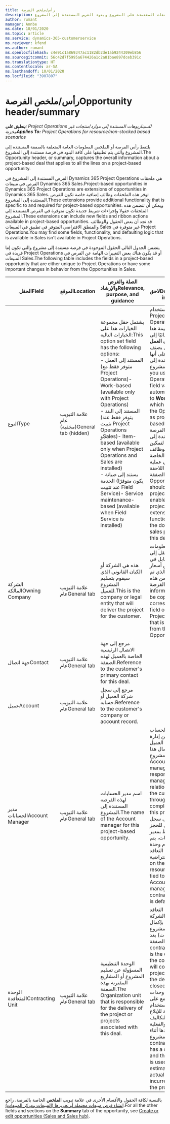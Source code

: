 ```yaml
---
title: رأس/ملخص الفرصة
description: يوفر هذا الموضوع معلومات حول الصفقات المعتمدة على المشروع وبنود الفرص المستندة إلى المشروع.
author: rumant
manager: Annbe
ms.date: 10/01/2020
ms.topic: article
ms.service: dynamics-365-customerservice
ms.reviewer: kfend
ms.author: rumant
ms.openlocfilehash: c4e91c1a869347ac1182db2de1ab9244309eb856
ms.sourcegitcommit: 56c42d7f5995a674426a1c2a81bae897dceb391c
ms.translationtype: HT
ms.contentlocale: ar-SA
ms.lasthandoff: 10/01/2020
ms.locfileid: "3907807"
---
```

# <a name="opportunity-headersummary"></a><span data-ttu-id="56d76-103">رأس/ملخص الفرصة</span><span class="sxs-lookup"><span data-stu-id="56d76-103">Opportunity header/summary</span></span>

<span data-ttu-id="56d76-104">_**ينطبق على:** Project Operations للسيناريوهات المستندة إلى موارد/منتجات غير مخزنة‬_</span><span class="sxs-lookup"><span data-stu-id="56d76-104">_**Applies To:** Project Operations for resource/non-stocked based scenarios_</span></span>


<span data-ttu-id="56d76-105">يلتقط رأس الفرصة أو الملخص المعلومات العامة المتعلقة بالصفقة المستندة إلى المشروع والتي يتم تطبيقها على كافة البنود في فرصة مستندة إلى المشروع.</span><span class="sxs-lookup"><span data-stu-id="56d76-105">The Opportunity header, or summary, captures the overall information about a project-based deal that applies to all the lines on a project-based opportunity.</span></span>

<span data-ttu-id="56d76-106">الفرص المستندة إلى المشروع في Dynamics 365 Project Operations هي ملحقات الفرص في مبيعات Dynamics 365 Sales.</span><span class="sxs-lookup"><span data-stu-id="56d76-106">Project-based opportunities in Dynamics 365 Project Operations are extensions of opportunities in Dynamics 365 Sales.</span></span> <span data-ttu-id="56d76-107">توفر هذه الملحقات وظائف إضافية خاصة تكون للفرص المستندة إلى المشروع.</span><span class="sxs-lookup"><span data-stu-id="56d76-107">These extensions provide additional functionality that is specific to and required for project-based opportunities.</span></span> <span data-ttu-id="56d76-108">ويمكن أن تتضمن هذه الملحقات حقولا وإجراءات شريط جديدة تكون متوفرة في الفرص المستندة إلى المشروع.</span><span class="sxs-lookup"><span data-stu-id="56d76-108">These extensions can include new fields and ribbon actions available in project-based opportunities.</span></span> <span data-ttu-id="56d76-109">قد تجد أن بعض الحقول والوظائف والمنطق الافتراضي المتوفر في تطبيق في المبيعات Sales غير متوفرة في Project Operations.</span><span class="sxs-lookup"><span data-stu-id="56d76-109">You may find some fields, functionality, and defaulting logic that is available in Sales isn't available in Project Operations.</span></span>

<span data-ttu-id="56d76-110">يتضمن الجدول التالي الحقول الموجودة في فرصة مستندة إلى مشروع والتي تكون إما فريدة في Project Operations أو قد يكون هناك بعض التغييرات الهامة عن الفرص في المبيعات Sales.</span><span class="sxs-lookup"><span data-stu-id="56d76-110">The following table includes the fields in a project-based opportunity that are either unique to Project Operations or have some important changes in behavior from the Opportunities in Sales.</span></span>

| <span data-ttu-id="56d76-111">**الحقل**</span><span class="sxs-lookup"><span data-stu-id="56d76-111">**Field**</span></span> | <span data-ttu-id="56d76-112">**الموقع**</span><span class="sxs-lookup"><span data-stu-id="56d76-112">**Location**</span></span> | <span data-ttu-id="56d76-113">**الصلة والغرض والإرشاد**</span><span class="sxs-lookup"><span data-stu-id="56d76-113">**Relevance, purpose, and guidance**</span></span> | <span data-ttu-id="56d76-114">**تأثير لاحق**</span><span class="sxs-lookup"><span data-stu-id="56d76-114">**Downstream impact**</span></span> |
| --- | --- | --- | --- |
| <span data-ttu-id="56d76-115">النوع</span><span class="sxs-lookup"><span data-stu-id="56d76-115">Type</span></span> | <span data-ttu-id="56d76-116">علامة التبويب عام (مخفية)</span><span class="sxs-lookup"><span data-stu-id="56d76-116">General tab (hidden)</span></span> | <span data-ttu-id="56d76-117">يشتمل حقل مجموعة الخيارات هذا على الخيارات التالية:</span><span class="sxs-lookup"><span data-stu-id="56d76-117">This option set field has the following options:</span></span></br><span data-ttu-id="56d76-118">- المستند إلى العمل (متوفر فقط مع Project Operations)</span><span class="sxs-lookup"><span data-stu-id="56d76-118">- Work-based (available only with Project Operations)</span></span></br><span data-ttu-id="56d76-119">- المستند إلى البند (يتوفر فقط عند تثبيت Project Operations وSales)</span><span class="sxs-lookup"><span data-stu-id="56d76-119">- Item-based (available only when Project Operations and Sales are installed)</span></span></br><span data-ttu-id="56d76-120">- يستند إلى صيانة الخدمة (يكون متوفرًا عند تثبيت Field Service)</span><span class="sxs-lookup"><span data-stu-id="56d76-120">- Service maintenance-based (available when Field Service is installed)</span></span> | <span data-ttu-id="56d76-121">عند استخدام Project Operations، يتم تعيين قيمة هذا الحقل تلقائيًا إلى **يستند إلى العمل** والذي يصنف الفرصة على أنها مستندة إلى المشروع.</span><span class="sxs-lookup"><span data-stu-id="56d76-121">When you use Project Operations, this field value is automatically set to **Work-based** which classifies the Opportunity as project-based.</span></span> <span data-ttu-id="56d76-122">يجب أن تكون الفرصة مستندة إلى المشروع لتمكين كافة الوظائف والملحقات الخاصة بالمشروع في عملية المبيعات اللاحقة لهذه الصفقة.</span><span class="sxs-lookup"><span data-stu-id="56d76-122">An Opportunity should be project-based to enable all project-specific extensions and functionality in the downstream sales process for this deal.</span></span> |
| <span data-ttu-id="56d76-123">الشركة المالكة</span><span class="sxs-lookup"><span data-stu-id="56d76-123">Owning Company</span></span> | <span data-ttu-id="56d76-124">علامة التبويب عام</span><span class="sxs-lookup"><span data-stu-id="56d76-124">General tab</span></span> | <span data-ttu-id="56d76-125">هذه هي الشركة أو الكيان القانوني الذي سيقوم بتسليم المشروع للعميل.</span><span class="sxs-lookup"><span data-stu-id="56d76-125">This is the company or legal entity that will deliver the project for the customer.</span></span> | <span data-ttu-id="56d76-126">سيتم نسخ معلومات هذا الحقل إلى الحقل المقابل في عرض أسعار المشروع الذي تم إنشاؤه من هذه الفرصة.</span><span class="sxs-lookup"><span data-stu-id="56d76-126">This field information will be copied to the corresponding field on the Project quote that is created from this Opportunity.</span></span> |
| <span data-ttu-id="56d76-127">جهة اتصال</span><span class="sxs-lookup"><span data-stu-id="56d76-127">Contact</span></span> | <span data-ttu-id="56d76-128">علامة التبويب عام</span><span class="sxs-lookup"><span data-stu-id="56d76-128">General tab</span></span> | <span data-ttu-id="56d76-129">مرجع إلى جهة الاتصال الرئيسية الخاصة بالعميل لهذه الصفقة.</span><span class="sxs-lookup"><span data-stu-id="56d76-129">Reference to the customer's primary contact for this deal.</span></span> | |
| <span data-ttu-id="56d76-130">عميل</span><span class="sxs-lookup"><span data-stu-id="56d76-130">Account</span></span> | <span data-ttu-id="56d76-131">علامة التبويب عام</span><span class="sxs-lookup"><span data-stu-id="56d76-131">General tab</span></span> | <span data-ttu-id="56d76-132">مرجع إلى سجل شركة العميل أو حسابه.</span><span class="sxs-lookup"><span data-stu-id="56d76-132">Reference to the customer's company or account record.</span></span> | |
| <span data-ttu-id="56d76-133">مدير الحسابات</span><span class="sxs-lookup"><span data-stu-id="56d76-133">Account Manager</span></span> | <span data-ttu-id="56d76-134">علامة التبويب عام</span><span class="sxs-lookup"><span data-stu-id="56d76-134">General tab</span></span> | <span data-ttu-id="56d76-135">اسم مدير الحسابات لهذه الفرصة المستندة إلى المشروع.</span><span class="sxs-lookup"><span data-stu-id="56d76-135">The name of the Account manager for this project-based opportunity.</span></span> | <span data-ttu-id="56d76-136">يكون مدير الحساب مسؤولا عن إدارة العلاقات مع العميل حتى اكتمال هذا المشروع.</span><span class="sxs-lookup"><span data-stu-id="56d76-136">The Account manager is responsible for managing the relationship with the customer through the completion of this project.</span></span> <span data-ttu-id="56d76-137">استنادا إلى سجل المورد القابل للحجز المرتبط بمدير الحسابات، يتم استخدام وحدة التعاقد الافتراضية.</span><span class="sxs-lookup"><span data-stu-id="56d76-137">Based on the bookable resource record tied to the Account manager, the contracting unit is defaulted.</span></span> |
| <span data-ttu-id="56d76-138">الوحدة المتعاقدة</span><span class="sxs-lookup"><span data-stu-id="56d76-138">Contracting Unit</span></span> | <span data-ttu-id="56d76-139">علامة التبويب عام</span><span class="sxs-lookup"><span data-stu-id="56d76-139">General tab</span></span> | <span data-ttu-id="56d76-140">الوحدة التنظيمية المسؤولة عن تسليم المشروع أو المشاريع المقترنة بهذه الصفقة.</span><span class="sxs-lookup"><span data-stu-id="56d76-140">The Organization unit that is responsible for the delivery of the project or projects associated with this deal.</span></span> | <span data-ttu-id="56d76-141">تعتبر وحدة التعاقد قسم من الشركة سيقوم بإكمال المشروع (المشروعات) بعد إغلاق الصفقة.</span><span class="sxs-lookup"><span data-stu-id="56d76-141">The contracting unit is the division of the company that will complete the project(s) after the deal is closed.</span></span> <span data-ttu-id="56d76-142">تحتوي كل وحدة من وحدات التعاقد مع على عملة، ويتم استخدام هذه العملة للإبلاغ عن التكاليف المقدرة والفعلية التي تم تكبدها أثناء المشروع.</span><span class="sxs-lookup"><span data-stu-id="56d76-142">Every contracting unit has a currency, and this currency is used to report estimated and actual costs incurred during the project.</span></span> |

<span data-ttu-id="56d76-143">بالنسبة لكافة الحقول والأقسام الأخرى في علامة تبويب **الملخص** الخاصة بالفرصة، راجع [إنشاء فرص مبيعات محتملة أو تحريرها (المبيعات ومركز المبيعات)](https://docs.microsoft.com/dynamics365/sales-enterprise/create-edit-opportunity-sales).</span><span class="sxs-lookup"><span data-stu-id="56d76-143">For all the other fields and sections on the **Summary** tab of the opportunity, see [Create or edit opportunities (Sales and Sales hub)](https://docs.microsoft.com/dynamics365/sales-enterprise/create-edit-opportunity-sales).</span></span>
